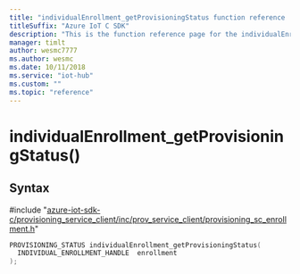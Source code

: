 ```yaml
---                             
title: "individualEnrollment_getProvisioningStatus function reference | Microsoft Docs" 
titleSuffix: "Azure IoT C SDK"            
description: "This is the function reference page for the individualEnrollment_getProvisioningStatus() function in the Azure IoT C SDK. This SDK is used with Azure IoT Hub and Azure IoT Hub Device Provisioning Service"            
manager: timlt                 
author: wesmc7777              
ms.author: wesmc               
ms.date: 10/11/2018                    
ms.service: "iot-hub"             
ms.custom: ""                
ms.topic: "reference"        
---                            
```


# individualEnrollment_getProvisioningStatus()

## Syntax

\#include "[azure-iot-sdk-c/provisioning_service_client/inc/prov_service_client/provisioning_sc_enrollment.h](../provisioning-sc-enrollment-h.md)"  
```C
PROVISIONING_STATUS individualEnrollment_getProvisioningStatus(
  INDIVIDUAL_ENROLLMENT_HANDLE  enrollment
);
```

